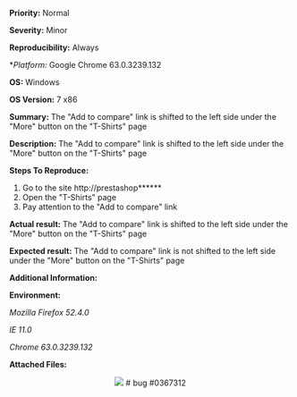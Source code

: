 **Priority:** Normal

**Severity:** Minor

**Reproducibility:** Always

**Platform:* Google Chrome 63.0.3239.132

**OS:** Windows

**OS Version:** 7 x86

**Summary:** The "Add to compare" link is shifted to the left side under the "More" button on the "T-Shirts" page

**Description:** The "Add to compare" link is shifted to the left side under the "More" button on the "T-Shirts" page

**Steps To Reproduce:**

1. Go to the site http://prestashop******
2. Open the "T-Shirts" page
3. Pay attention to the "Add to compare" link

**Actual result:** The "Add to compare" link is shifted to the left side under the "More" button on the "T-Shirts" page

**Expected result:** The "Add to compare" link is not shifted to the left side under the "More" button on the "T-Shirts" page

**Additional Information:**

**Environment:**

*Mozilla Firefox 52.4.0*

*IE 11.0*

*Chrome 63.0.3239.132*

**Attached Files:**

<p align="center">
  <img src="https://image.ibb.co/d2PgCH/bug8.jpg">
  # bug #0367312
  </p>

